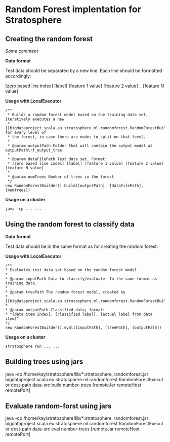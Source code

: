 Random Forest implentation for Stratosphere
==============

Creating the random forest
--------------

*Some comment*

**Data format**

Test data should be separated by a new line. Each line should be formatted accordingly:

[zero based line index] [label] [feature 1 value] [feature 2 value] .. [feature N value]

**Usage with LocalExecutor**

	/**
	 * Builds a random forest model based on the training data set. Iteratively executes a new
	 * [[bigdataproject.scala.eu.stratosphere.ml.randomforest.RandomForestBuilder]] for every level of
	 * the forest, in case there are nodes to split on that level.
	 * 
	 * @param outputPath Folder that will contain the output model at outputPath\rf_output_tree
	 * 
	 * @param dataFilePath Test data set. Format:
	 * [zero based line index] [label] [feature 1 value] [feature 2 value] [feature N value]
	 * 
	 * @param numTrees Number of trees in the forest
	 */
	new RandomForestBuilder().build([outputPath], [dataFilePath], [numTrees])

**Usage on a cluster**

	java -cp ... ... 


Using the random forest to classify data
--------------

**Data format**

Test data should be in the same format as for creating the random forest.

**Usage with LocalExecutor**

	/** 
	* Evaluates test data set based on the random forest model.
	* 
	* @param inputPath Data to classify/evaluate. In the same format as training data.
	* 
	* @param treePath The random forest model, created by
	* [[bigdataproject.scala.eu.stratosphere.ml.randomforest.RandomForestBuilder]].build()
	* 
	* @param outputPath Classified data; format:
	* "[data item index], [classified label], [actual label from data item]"
	*/
	new RandomForestBuilder().eval([inputPath], [treePath], [outputPath])

**Usage on a cluster**

	stratosphere run ... ...
	
	
Building trees using jars
-------------
java -cp /home/kay/stratosphere/lib/*:stratosphere_randomforest.jar bigdataproject.scala.eu.stratosphere.ml.randomforest.RandomForestExecutor dest-path data-src build number-trees [remoteJar remoteHost remotePort]


Evaluate random-forst using jars
-------------
java -cp /home/kay/stratosphere/lib/*:stratosphere_randomforest.jar bigdataproject.scala.eu.stratosphere.ml.randomforest.RandomForestExecutor dest-path data-src eval number-trees [remoteJar remoteHost remotePort]



